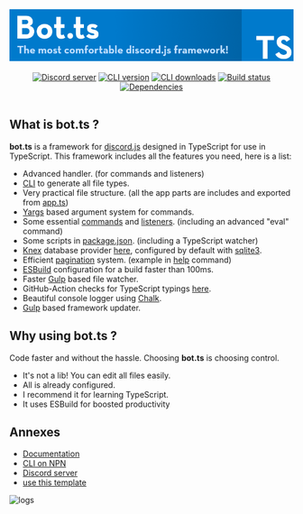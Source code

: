 <div align="center">
  <div>
    <a href="https://ghom.gitbook.io/bot-ts/">
      <img src="https://raw.githubusercontent.com/CamilleAbella/bot.ts-docs/master/.gitbook/assets/bot.ts-banner.png"/>
    </a>
  </div>
  <br/>
  <div>
    <a href="https://discord.gg/3vC2XWK"><img src="https://img.shields.io/discord/507389389098188820?color=7289da&logo=discord&logoColor=white" alt="Discord server" /></a>
    <a href="https://www.npmjs.com/package/make-bot.ts"><img src="https://img.shields.io/npm/v/make-bot.ts.svg?maxAge=3600" alt="CLI version" /></a>
    <a href="https://www.npmjs.com/package/make-bot.ts"><img src="https://img.shields.io/npm/dt/make-bot.ts.svg?maxAge=3600" alt="CLI downloads" /></a>
    <a href="https://github.com/CamilleAbella/bot.ts/actions/workflows/test.yml"><img src="https://github.com/CamilleAbella/bot.ts/actions/workflows/test.yml/badge.svg" alt="Build status" /></a>
    <a href="https://david-dm.org/CamilleAbella/bot.ts"><img src="https://img.shields.io/david/camilleabella/bot.ts" alt="Dependencies" /></a>
  </div>
</div>

<br/>

## What is bot.ts ?

**bot.ts** is a framework for [discord.js](https://discord.js.org/#/) designed in TypeScript for use in TypeScript. This framework includes all the features you need, here is a list:

* Advanced handler. \(for commands and listeners\)
* [CLI](https://www.npmjs.com/package/make-bot.ts) to generate all file types.
* Very practical file structure. \(all the app parts are includes and exported from [app.ts](https://github.com/CamilleAbella/bot.ts/blob/master/src/app.ts)\)
* [Yargs](http://yargs.js.org/) based argument system for commands.
* Some essential [commands](https://github.com/CamilleAbella/bot.ts/blob/master/src/commands) and [listeners](https://github.com/CamilleAbella/bot.ts/blob/master/src/listeners). \(including an advanced "eval" command\)
* Some scripts in [package.json](https://github.com/CamilleAbella/bot.ts/blob/master/package.json). \(including a TypeScript watcher\)
* [Knex](http://knexjs.org/) database provider [here](https://github.com/CamilleAbella/bot.ts/blob/master/src/app/database.ts), configured by default with [sqlite3](https://www.npmjs.com/package/sqlite3).
* Efficient [pagination](https://github.com/CamilleAbella/bot.ts/blob/master/src/app/pagination.ts) system. \(example in [help](https://github.com/CamilleAbella/bot.ts/blob/master/src/commands/help.native.ts#L34) command\)
* [ESBuild](https://esbuild.github.io) configuration for a build faster than 100ms.
* Faster [Gulp](https://gulpjs.com/) based file watcher.
* GitHub-Action checks for TypeScript typings [here](https://github.com/CamilleAbella/bot.ts/blob/master/.github/workflows/test.yml).
* Beautiful console logger using [Chalk](https://github.com/chalk/chalk).
* [Gulp](https://gulpjs.com/) based framework updater.

## Why using bot.ts ?

Code faster and without the hassle. Choosing **bot.ts** is choosing control.

* It's not a lib! You can edit all files easily.
* All is already configured.
* I recommend it for learning TypeScript.
* It uses ESBuild for boosted productivity

## Annexes

* [Documentation](https://ghom.gitbook.io/bot-ts/)
* [CLI on NPN](https://www.npmjs.com/package/make-bot.ts)
* [Discord server](https://discord.gg/3vC2XWK)
* [use this template](https://github.com/CamilleAbella/bot.ts/generate)

![logs](https://user-images.githubusercontent.com/19586013/117373587-ce706a80-aecb-11eb-8e7b-4102094a50fa.png)
